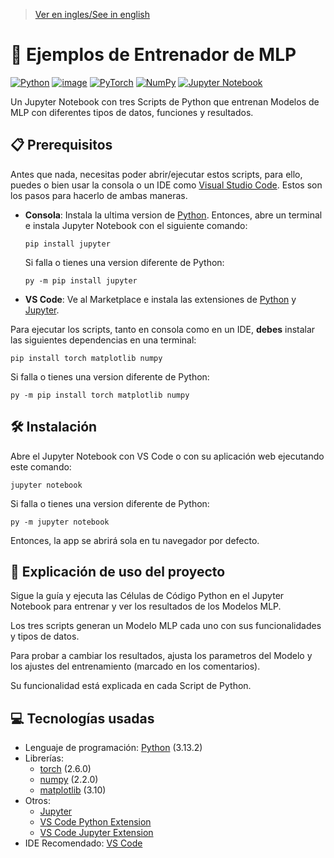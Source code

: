 > [Ver en ingles/See in english](https://github.com/LuisMiSanVe/MLP-Trainer-Examples/blob/main/README.md)
# 🧠 Ejemplos de Entrenador de MLP
[![Python](https://img.shields.io/badge/python-3670A0?style=for-the-badge&logo=python&logoColor=ffdd54)](https://www.python.org/)
[![image](https://img.shields.io/badge/Visual_Studio_Code-0078D4?style=for-the-badge&logo=visual%20studio%20code&logoColor=white)](https://code.visualstudio.com/)
[![PyTorch](https://img.shields.io/badge/PyTorch-%23EE4C2C.svg?style=for-the-badge&logo=PyTorch&logoColor=white)](https://pytorch.org/)
[![NumPy](https://img.shields.io/badge/numpy-%23013243.svg?style=for-the-badge&logo=numpy&logoColor=white)](https://numpy.org/)
[![Jupyter Notebook](https://img.shields.io/badge/jupyter-%23FA0F00.svg?style=for-the-badge&logo=jupyter&logoColor=white)](https://jupyter.org/)

Un Jupyter Notebook con tres Scripts de Python que entrenan Modelos de MLP con diferentes tipos de datos, funciones y resultados.

## 📋 Prerequisitos
Antes que nada, necesitas poder abrir/ejecutar estos scripts, para ello, puedes o bien usar la consola o un IDE como [Visual Studio Code](https://code.visualstudio.com/). Estos son los pasos para hacerlo de ambas maneras.
- **Consola**:
  Instala la ultima version de [Python](https://www.python.org/).
  Entonces, abre un terminal e instala Jupyter Notebook con el siguiente comando:
  ```
  pip install jupyter
  ```
  Si falla o tienes una version diferente de Python:
  ```
  py -m pip install jupyter
  ```
- **VS Code**:
  Ve al Marketplace e instala las extensiones de [Python](https://marketplace.visualstudio.com/items?itemName=ms-python.python) y [Jupyter](https://marketplace.visualstudio.com/items?itemName=ms-toolsai.jupyter).

Para ejecutar los scripts, tanto en consola como en un IDE, **debes** instalar las siguientes dependencias en una terminal:
```
pip install torch matplotlib numpy
```
Si falla o tienes una version diferente de Python:
```
py -m pip install torch matplotlib numpy
```

## 🛠️ Instalación
Abre el Jupyter Notebook con VS Code o con su aplicación web ejecutando este comando:
```
jupyter notebook
```
Si falla o tienes una version diferente de Python:
```
py -m jupyter notebook
```
Entonces, la app se abrirá sola en tu navegador por defecto.

## 🚀 Explicación de uso del proyecto
Sigue la guía y ejecuta las Células de Código Python en el Jupyter Notebook para entrenar y ver los resultados de los Modelos MLP.

Los tres scripts generan un Modelo MLP cada uno con sus funcionalidades y tipos de datos.

Para probar a cambiar los resultados, ajusta los parametros del Modelo y los ajustes del entrenamiento (marcado en los comentarios).

Su funcionalidad está explicada en cada Script de Python.

## 💻 Tecnologías usadas
- Lenguaje de programación: [Python](https://www.python.org/) (3.13.2)
- Librerías:
  - [torch](https://pypi.org/project/torch/) (2.6.0)
  - [numpy](https://numpy.org/) (2.2.0)
  - [matplotlib](https://matplotlib.org/) (3.10)
- Otros:
  - [Jupyter](https://jupyter.org/)
  - [VS Code Python Extension](https://marketplace.visualstudio.com/items?itemName=ms-python.python)
  - [VS Code Jupyter Extension](https://marketplace.visualstudio.com/items?itemName=ms-toolsai.jupyter)
- IDE Recomendado: [VS Code](https://code.visualstudio.com/)
